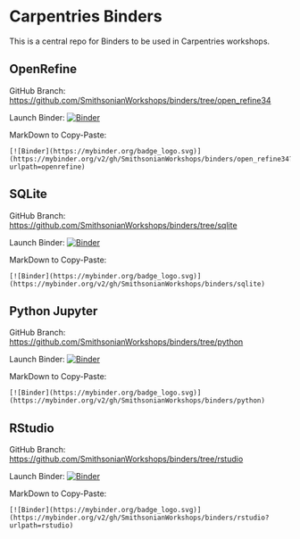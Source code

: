 # Carpentries Binders

This is a central repo for Binders to be used in Carpentries workshops.

## OpenRefine

GitHub Branch: https://github.com/SmithsonianWorkshops/binders/tree/open_refine34

Launch Binder: [![Binder](https://mybinder.org/badge_logo.svg)](https://mybinder.org/v2/gh/SmithsonianWorkshops/binders/open_refine34?urlpath=openrefine)

MarkDown to Copy-Paste:
```
[![Binder](https://mybinder.org/badge_logo.svg)](https://mybinder.org/v2/gh/SmithsonianWorkshops/binders/open_refine34?urlpath=openrefine)
```

## SQLite

GitHub Branch: https://github.com/SmithsonianWorkshops/binders/tree/sqlite

Launch Binder: [![Binder](https://mybinder.org/badge_logo.svg)](https://mybinder.org/v2/gh/SmithsonianWorkshops/binders/sqlite)

MarkDown to Copy-Paste:
```
[![Binder](https://mybinder.org/badge_logo.svg)](https://mybinder.org/v2/gh/SmithsonianWorkshops/binders/sqlite)
```

## Python Jupyter

GitHub Branch: https://github.com/SmithsonianWorkshops/binders/tree/python

Launch Binder: [![Binder](https://mybinder.org/badge_logo.svg)](https://mybinder.org/v2/gh/SmithsonianWorkshops/binders/python)

MarkDown to Copy-Paste:
```
[![Binder](https://mybinder.org/badge_logo.svg)](https://mybinder.org/v2/gh/SmithsonianWorkshops/binders/python)
```

## RStudio

GitHub Branch: https://github.com/SmithsonianWorkshops/binders/tree/rstudio

Launch Binder: [![Binder](https://mybinder.org/badge_logo.svg)](https://mybinder.org/v2/gh/SmithsonianWorkshops/binders/rstudio?urlpath=rstudio)

MarkDown to Copy-Paste:
```
[![Binder](https://mybinder.org/badge_logo.svg)](https://mybinder.org/v2/gh/SmithsonianWorkshops/binders/rstudio?urlpath=rstudio)
```
